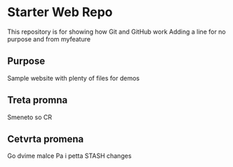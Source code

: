 # Starter Web Repo

This repository is for showing how Git and GitHub work
Adding a line for no purpose 
and from myfeature

## Purpose

Sample website with plenty of files for demos

## Treta promna
Smeneto so CR
## Cetvrta promena
Go dvime malce
Pa i petta
STASH changes
